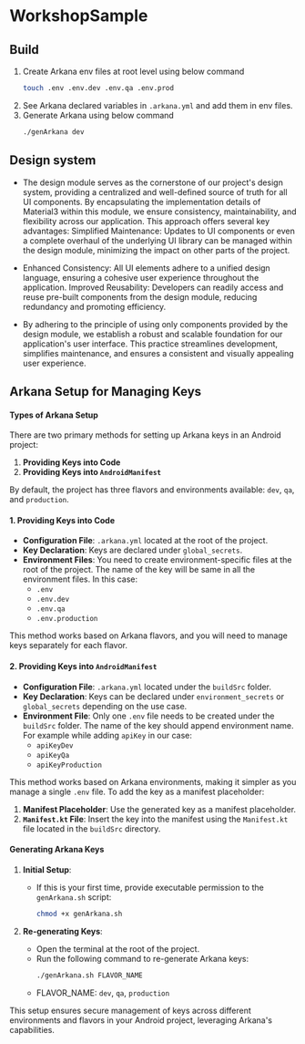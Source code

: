 # WorkshopSample

## Build

1. Create Arkana env files at root level using below command
    ```bash
    touch .env .env.dev .env.qa .env.prod
    ```
2. See Arkana declared variables in `.arkana.yml` and add them in env files.
3. Generate Arkana using below command
    ```bash
   ./genArkana dev
    ```
   
## Design system

* The design module serves as the cornerstone of our project's design system, providing a centralized and well-defined source of truth for all UI components. By encapsulating the implementation details of Material3 within this module, we ensure consistency, maintainability, and flexibility across our application.
This approach offers several key advantages:
Simplified Maintenance: Updates to UI components or even a complete overhaul of the underlying UI library can be managed within the design module, minimizing the impact on other parts of the project.

* Enhanced Consistency: All UI elements adhere to a unified design language, ensuring a cohesive user experience throughout the application.
Improved Reusability: Developers can readily access and reuse pre-built components from the design module, reducing redundancy and promoting efficiency.

* By adhering to the principle of using only components provided by the design module, we establish a robust and scalable foundation for our application's user interface. This practice streamlines development, simplifies maintenance, and ensures a consistent and visually appealing user experience.

## Arkana Setup for Managing Keys

#### Types of Arkana Setup

There are two primary methods for setting up Arkana keys in an Android project:

1. **Providing Keys into Code**
2. **Providing Keys into `AndroidManifest`**

By default, the project has three flavors and environments available: `dev`, `qa`, and `production`.

#### 1. Providing Keys into Code

- **Configuration File**: `.arkana.yml` located at the root of the project.
- **Key Declaration**: Keys are declared under `global_secrets`.
- **Environment Files**: You need to create environment-specific files at the root of the project. The name of the key will be same in all the environment files. In this case:
  - `.env`
  - `.env.dev`
  - `.env.qa`
  - `.env.production`

This method works based on Arkana flavors, and you will need to manage keys separately for each flavor.

#### 2. Providing Keys into `AndroidManifest`

- **Configuration File**: `.arkana.yml` located under the `buildSrc` folder.
- **Key Declaration**: Keys can be declared under `environment_secrets` or `global_secrets` depending on the use case.
- **Environment File**: Only one `.env` file needs to be created under the `buildSrc` folder. The name of the key should append environment name. For example while adding `apiKey` in our case:
    - `apiKeyDev`
    - `apiKeyQa`
    - `apiKeyProduction`

This method works based on Arkana environments, making it simpler as you manage a single `.env` file. To add the key as a manifest placeholder:

1. **Manifest Placeholder**: Use the generated key as a manifest placeholder.
2. **`Manifest.kt` File**: Insert the key into the manifest using the `Manifest.kt` file located in the `buildSrc` directory.

#### Generating Arkana Keys

1. **Initial Setup**:
   - If this is your first time, provide executable permission to the `genArkana.sh` script:
     ```sh
     chmod +x genArkana.sh
     ```

2. **Re-generating Keys**:
   - Open the terminal at the root of the project.
   - Run the following command to re-generate Arkana keys:
     ```sh
     ./genArkana.sh FLAVOR_NAME
     ```
   - FLAVOR_NAME: `dev`, `qa`, `production`

This setup ensures secure management of keys across different environments and flavors in your Android project, leveraging Arkana's capabilities.
